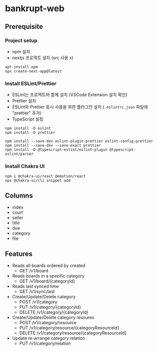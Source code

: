 # bankrupt-web

## Prerequisite
### Project setup
- npm 설치
- nextjs 프로젝트 설치 (src 사용 x)
```
apt-install npm
npx create-next-app@latest
```
### Install ESLint/Prettier
- ESLint는 프로젝트와 함께 설치 (VSCode Extension 설치 확인)
- Prettier 설치
- ESLint와 Prettier 동시 사용을 위한 플러그인 설치 (`.eslintrc.json` 파일에 "prettier" 추가)
- TypeScript 설정
```
npm install -D eslint
npm install -D prettier

npm install --save-dev eslint-plugin-prettier eslint-config-prettier
npm install --save-dev --save-exact prettier
npm install -D @typescript-eslint/eslint-plugin @typescript-eslint/parser
```
### Install Chakra UI
```
npm i @chakra-ui/react @emotion/react
npx @chakra-ui/cli snippet add
```


## Columns
- index
- court
- seller
- title
- due
- category
- file

## Features
- Reads all boards ordered by created
  - GET /v1/board
- Reads boards in a specific category
  - GET /v1/board/{categoryId}
- Reads last synced time
  - GET /v1/sync/last
- Create/Update/Delete category
  - POST /v1/category
  - PUT /v1/category/{categoryId}
  - DELETE /v1/category/{categoryId}
- Create/Update/Delete category resoures
  - POST /v1/category/resource
  - PUT /v1/category/resource/{categoryResourceId}
  - DELETE /v1/category/resource/{categoryResourceId}
- Update re-arrange category relation
  - PUT /v1/category/relation
